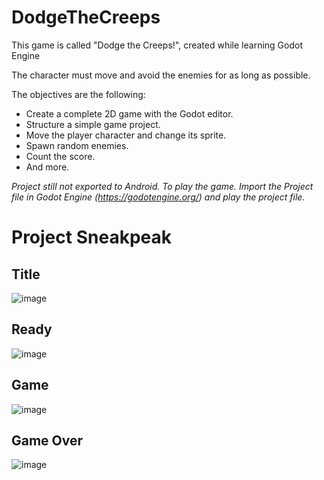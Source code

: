 # DodgeTheCreeps
This game is called "Dodge the Creeps!", created while learning Godot Engine

The character must move and avoid the enemies for as long as possible. 

The objectives are the following:
   * Create a complete 2D game with the Godot editor.
   * Structure a simple game project.
   * Move the player character and change its sprite.
   * Spawn random enemies.
   * Count the score.
   * And more.

_Project still not exported to Android. To play the game. Import the Project file in Godot Engine (https://godotengine.org/) and play the project file._

# Project Sneakpeak
## Title
![image](https://user-images.githubusercontent.com/65065686/155467576-39f11cc4-75b0-4b90-b419-ddbb824e2b69.png)
## Ready
![image](https://user-images.githubusercontent.com/65065686/155467603-fbd86691-8053-47e2-b3e2-9e5924a90630.png)
## Game  
![image](https://user-images.githubusercontent.com/65065686/155467751-23210c51-3484-456e-a48d-17f5938f8c0c.png)
## Game Over
![image](https://user-images.githubusercontent.com/65065686/155467705-0b9c1115-f61e-442a-876a-39f65a815b58.png)


